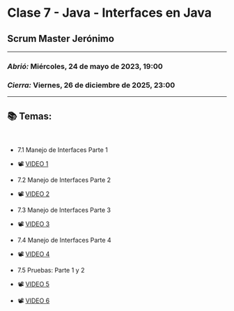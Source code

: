 # Clase 7 - Java - Interfaces en Java
## Scrum Master Jerónimo

---

### *Abrió:* Miércoles, 24 de mayo de 2023, 19:00
### *Cierra:* Viernes, 26 de diciembre de 2025, 23:00

---

## 📚 Temas:

<br>

- 7.1 Manejo de Interfaces Parte 1

- 📽 [VIDEO 1](https://frsrutneduar-my.sharepoint.com/:v:/g/personal/abetancud_frsr_utn_edu_ar/EbIOVX81Np5MnjRXDGys850BfstlFqoZT_cR2RZs2GGodQ?e=4FMtPT)

- 7.2 Manejo de Interfaces Parte 2

- 📽 [VIDEO 2](https://frsrutneduar-my.sharepoint.com/:v:/g/personal/abetancud_frsr_utn_edu_ar/EYbv9L34nPhNn6GSqAFsSJABEliY5bI5GRkoqkxS2szucg?e=2i6Kvr)

- 7.3 Manejo de Interfaces Parte 3

- 📽 [VIDEO 3](https://frsrutneduar-my.sharepoint.com/:v:/g/personal/abetancud_frsr_utn_edu_ar/ESg2H-hOrpdIiE5Xt48yhawBxL9Uw3jr9i-9rQx79ZlPOA?e=r951tW)

- 7.4 Manejo de Interfaces Parte 4

- 📽 [VIDEO 4](https://frsrutneduar-my.sharepoint.com/:v:/g/personal/abetancud_frsr_utn_edu_ar/ESiZtjsyll9JlfULZ53gMy0BfHseufWqleeZXdwqZOyJQA?e=fHAyq2)

- 7.5 Pruebas: Parte 1 y 2

- 📽 [VIDEO 5](https://frsrutneduar-my.sharepoint.com/:v:/g/personal/abetancud_frsr_utn_edu_ar/Ee6IkpcgcpxDhWrK5h15QiYBkr0EamBV6s5R12awaferaA?e=yLlKmo)

- 📽 [VIDEO 6](https://frsrutneduar-my.sharepoint.com/:v:/g/personal/abetancud_frsr_utn_edu_ar/Eb2m2C8SDZxFnN1uJYNpzukBTgb91hapSXMAelyeWO4SRg?e=Scc9VG)

<br>
